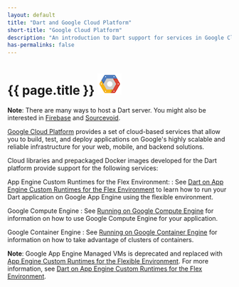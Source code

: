 ```yaml
---
layout: default
title: "Dart and Google Cloud Platform"
short-title: "Google Cloud Platform"
description: "An introduction to Dart support for services in Google Cloud Platform."
has-permalinks: false
---
```


# {{ page.title }} <img src="images/GoogleCloudPlatform-logo.png" alt="logo for Google Cloud Platform">

**Note**: There are many ways to host a Dart server. You might also be
interested in [Firebase][] and [Sourcevoid][].

[Google Cloud Platform](https://cloud.google.com/)
provides a set of cloud-based services that allow you to build,
test, and deploy applications on Google's highly scalable
and reliable infrastructure for your web, mobile, and backend solutions.

Cloud libraries and prepackaged Docker images developed for the
Dart platform provide support for the following services:

App Engine Custom Runtimes for the Flex Environment:
: See [Dart on App Engine Custom Runtimes for the Flex
  Environment](app-engine-flex) to learn how to run your Dart
  application on Google App Engine using the flexible environment.

Google Compute Engine
: See [Running on Google Compute
  Engine](https://github.com/dart-lang/dart_docker/tree/master/hello#running-on-google-compute-engine) for information
  on how to use Google Compute Engine for your application.

Google Container Engine
: See
  [Running on Google Container
  Engine](https://github.com/dart-lang/dart_docker/tree/master/hello#running-on-google-container-engine)
  for information on how to take advantage of clusters of containers.

**Note**: Google App Engine Managed VMs is deprecated and replaced with
[App Engine Custom Runtimes for the Flexible
Environment](https://cloud.google.com/appengine/docs/flexible/custom-runtimes/).
For more information, see [Dart on App Engine Custom Runtimes for the Flex
Environment](app-engine-flex).

[Firebase]: https://firebase.google.com/
[Heroku]: https://github.com/igrigorik/heroku-buildpack-dart
[Sourcevoid]: https://www.sourcevoid.com/
